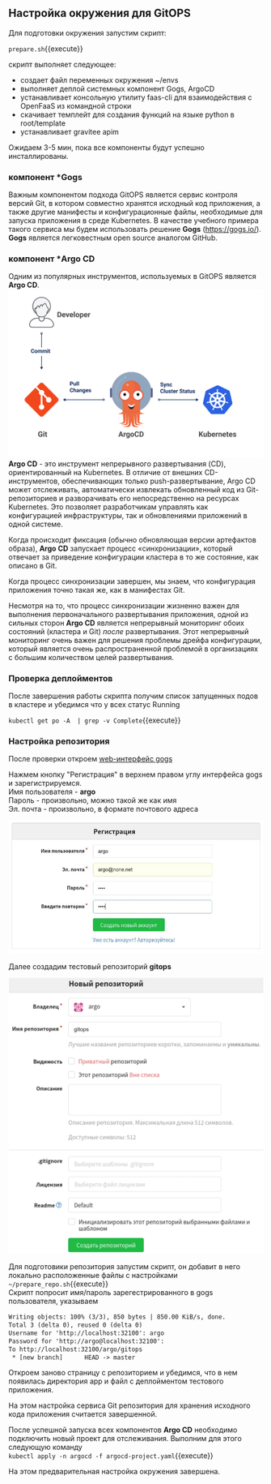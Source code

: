 ## Настройка окружения для GitOPS

Для  подготовки окружения запустим скрипт: 

`prepare.sh`{{execute}}

скрипт выполняет следующее:
- создает файл переменных окружения ~/envs
- выполняет деплой системных компонент Gogs, ArgoCD
- устанавливает консольную утилиту faas-cli для взаимодействия с OpenFaaS из командной строки
- скачивает темплейт для создания функций на языке python в root/template
- устанавливает gravitee apim

Ожидаем 3-5 мин, пока все компоненты будут успешно инсталлированы. 

### компонент ***Gogs**

Важным компонентом подхода GitOPS является сервис контроля версий Git, в котором совместно хранятся исходный код приложения, а также другие манифесты и конфигурационные файлы, необходимые для запуска приложения в среде Kubernetes. В качестве учебного примера такого сервиса мы будем использовать решение **Gogs** (https://gogs.io/). **Gogs** является легковестным open source аналогом GitHub.  

### компонент ***Argo CD**

Одним из популярных инструментов, используемых в GitOPS является **Argo CD**.
![ArgoCD](./assets/gitops2.png)
**Argo CD** - это инструмент непрерывного развертывания (CD), ориентированный на Kubernetes. В отличие от внешних CD-инструментов, обеспечивающих только push-развертывание, Argo CD может отслеживать, автоматически извлекать обновленный код из Git-репозиториев и разворачивать его непосредственно на ресурсах Kubernetes. Это позволяет разработчикам управлять как конфигурацией инфраструктуры, так и обновлениями приложений в одной системе.

Когда происходит фиксация (обычно обновляющая версии артефактов образа), **Argo CD** запускает процесс «синхронизации», который отвечает за приведение конфигурации кластера в то же состояние, как описано в Git.

Когда процесс синхронизации завершен, мы знаем, что конфигурация приложения точно такая же, как в манифестах Git.

Несмотря на то, что процесс синхронизации жизненно важен для выполнения первоначального развертывания приложения, одной из сильных сторон **Argo CD** является непрерывный мониторинг обоих состояний (кластера и Git) *после* развертывания. Этот непрерывный мониторинг очень важен для решения проблемы дрейфа конфигурации, который является очень распространенной проблемой в организациях с большим количеством целей развертывания.
### Проверка деплойментов
После завершения работы скрипта получим список запущенных подов в кластере и убедимся что у всех статус Running

`kubectl get po -A  | grep -v Complete`{{execute}}

### Настройка репозитория
После проверки откроем [web-интерфейс gogs](https://[[HOST_SUBDOMAIN]]-32100-[[KATACODA_HOST]].environments.katacoda.com/gogs/) 

Нажмем кнопку "Регистрация" в верхнем правом углу интерфейса gogs и зарегистрируемся.  
Имя пользователя - **argo**  
Пароль - произвольно, можно такой же как имя  
Эл. почта - произвольно, в формате почтового адреса  

![gogs_add_user](./assets/gogs_add_user.png)  

Далее создадим тестовый репозиторий **gitops**  

![gogs_add_user](./assets/gogs_new_repo.png) 


Для подготовики репозитория запустим скрипт, он добавит в него локально расположенные файлы с настройками  
`~/prepare_repo.sh`{{execute}}  
Скрипт попросит имя/пароль зарегестрированного в gogs пользователя, указываем  
```shell
Writing objects: 100% (3/3), 850 bytes | 850.00 KiB/s, done.
Total 3 (delta 0), reused 0 (delta 0)
Username for 'http://localhost:32100': argo
Password for 'http://argo@localhost:32100': 
To http://localhost:32100/argo/gitops
 * [new branch]      HEAD -> master
```

Откроем заново страницу с репозиторием и убедимся, что в нем появилась директория app  и файл с деплойментом тестового приложения.

На этом настройка сервиса Git репозитория для хранения исходного кода приложения считается завершенной.


После успешной запуска всех компонентов **Argo CD** необходимо подключить новый проект для отслеживания. Выполним для этого следующую команду  
`kubectl apply -n argocd -f argocd-project.yaml`{{execute}}

На этом предварительная настройка окружения завершена.





